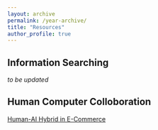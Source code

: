 ```yaml
---
layout: archive
permalink: /year-archive/
title: "Resources"
author_profile: true
---
```


Information Searching
------
_to be updated_

Human Computer Colloboration
------
[Human-AI Hybrid in E-Commerce]()
